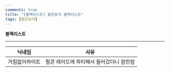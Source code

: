 ```yaml
---
comments: true
title: "[블랙리스트] 붉은보석 블랙리스트"
tags: [붉은보석]
---
```


**블랙리스트**

___

| 닉네임 | 사유 |
|--------|--------|
|거침없이하이트|펄콘 레이드에 파티해서 들어갔더니 잠만잠|
